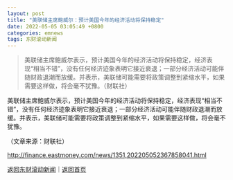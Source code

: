 ```yaml
---
layout: post
title: "美联储主席鲍威尔：预计美国今年的经济活动将保持稳定"
date: 2022-05-05 03:05:49 +0800
categories: emnews
tags: 东财滚动新闻
---
```

> 美联储主席鲍威尔表示，预计美国今年的经济活动将保持稳定，经济表现“相当不错”，没有任何经济迹象表明它接近衰退；一部分经济活动可能伴随财政退潮而放缓。并表示，美联储可能需要将政策调整到紧缩水平，如果需要这样做，将会毫不犹豫。（财联社）

<p>美联储主席鲍威尔表示，预计美国今年的经济活动将保持稳定，经济表现“相当不错”，没有任何经济迹象表明它接近衰退；一部分经济活动可能伴随财政退潮而放缓。并表示，美联储可能需要将政策调整到紧缩水平，如果需要这样做，将会毫不犹豫。</p><p class="em_media">（文章来源：财联社）</p>

<http://finance.eastmoney.com/news/1351,202205052367858041.html>

[返回东财滚动新闻](//finews.withounder.com/emnews/)｜[返回首页](//finews.withounder.com/)